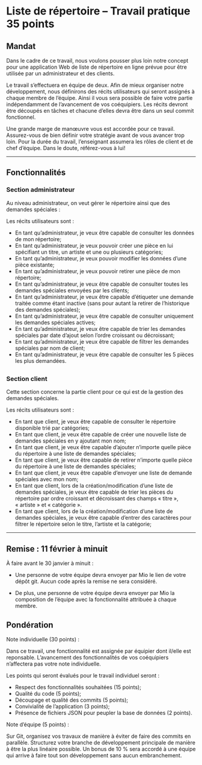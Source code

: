 # Liste de répertoire – Travail pratique		35 points



## Mandat

Dans le cadre de ce travail, nous voulons pousser plus loin notre concept pour une application Web de liste de répertoire en ligne prévue pour être utilisée par un administrateur et des clients.

Le travail s’effectuera en équipe de deux. Afin de mieux organiser notre développement, nous définirons des récits utilisateurs qui seront assignés à chaque membre de l’équipe. Ainsi il vous sera possible de faire votre partie indépendamment de l’avancement de vos coéquipiers. Les récits devront être découpés en tâches et chacune d’elles devra être dans un seul commit fonctionnel.

Une grande marge de manœuvre vous est accordée pour ce travail. Assurez-vous de bien définir votre stratégie avant de vous avancer trop loin. Pour la durée du travail, l’enseignant assumera les rôles de client et de chef d’équipe. Dans le doute, référez-vous à lui!

---

## Fonctionnalités

### Section administrateur

Au niveau administrateur, on veut gérer le répertoire ainsi que des demandes spéciales :

Les récits utilisateurs sont :<br>
- En tant qu’administrateur, je veux être capable de consulter les données de mon répertoire;<br>
- En tant qu’administrateur, je veux pouvoir créer une pièce en lui spécifiant un titre, un artiste et une ou plusieurs catégories;<br>
- En tant qu’administrateur, je veux pouvoir modifier les données d’une pièce existante;<br>
- En tant qu’administrateur, je veux pouvoir retirer une pièce de mon répertoire;<br>
- En tant qu’administrateur, je veux être capable de consulter toutes les demandes spéciales envoyées par les clients;<br>
- En tant qu’administrateur, je veux être capable d’étiqueter une demande traitée comme étant inactive (sans pour autant la retirer de l’historique des demandes spéciales);<br>
- En tant qu’administrateur, je veux être capable de consulter uniquement les demandes spéciales actives;<br>
- En tant qu’administrateur, je veux être capable de trier les demandes spéciales par date d’ajout selon l’ordre croissant ou décroissant;<br>
- En tant qu’administrateur, je veux être capable de filtrer les demandes spéciales par nom de client;<br>
- En tant qu’administrateur, je veux être capable de consulter les 5 pièces les plus demandées.<br>



---

### Section client

Cette section concerne la partie client pour ce qui est de la gestion des demandes spéciales. 

Les récits utilisateurs sont :<br>
- En tant que client, je veux être capable de consulter le répertoire disponible trié par catégories;<br>
- En tant que client, je veux être capable de créer une nouvelle liste de demandes spéciales en y ajoutant mon nom;<br>
- En tant que client, je veux être capable d’ajouter n’importe quelle pièce du répertoire à une liste de demandes spéciales;<br>
- En tant que client, je veux être capable de retirer n’importe quelle pièce du répertoire à une liste de demandes spéciales;<br>
- En tant que client, je veux être capable d’envoyer une liste de demande spéciales avec mon nom;<br>
- En tant que client, lors de la création/modification d’une liste de demandes spéciales, je veux être capable de trier les pièces du répertoire par ordre croissant et décroissant des champs « titre », « artiste » et « catégorie ».<br>
- En tant que client, lors de la création/modification d’une liste de demandes spéciales, je veux être capable d’entrer des caractères pour filtrer le répertoire selon le titre, l’artiste et la catégorie;<br>

---

## Remise : 11 février à minuit

À faire avant le 30 janvier à minuit :

- Une personne de votre équipe devra envoyer par Mio le lien de votre dépôt git. Aucun code après la remise ne sera considéré.

- De plus, une personne de votre équipe devra envoyer par Mio la composition de l’équipe avec la fonctionnalité attribuée à chaque membre.


## Pondération

Note individuelle (30 points) :

Dans ce travail, une fonctionnalité est assignée par équipier dont il/elle est reponsable. L’avancement des fonctionnalités de vos coéquipiers n’affectera pas votre note individuelle.

Les points qui seront évalués pour le travail individuel seront :
- Respect des fonctionnalités souhaitées (15 points);
- Qualité du code (5 points);
- Découpage et qualité des commits (5 points);
- Convivialité de l’application (3 points);
- Présence de fichiers JSON pour peupler la base de données (2 points).

Note d’équipe (5 points) :

Sur Git, organisez vos travaux de manière à éviter de faire des commits en parallèle. Structurez votre branche de développement principale de manière à être la plus linéaire possible. Un bonus de 10 % sera accordé à une équipe qui arrive à faire tout son développement sans aucun embranchement.

